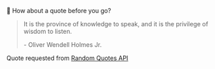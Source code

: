 📣 How about a quote before you go?

> It is the province of knowledge to speak, and it is the privilege of wisdom to listen.
>
> <p>- Oliver Wendell Holmes Jr.</p>

Quote requested from [Random Quotes API](https://github.com/lukePeavey/quotable)
